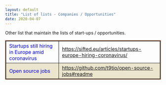 ```yaml
---
layout: default
title: "List of lists - Companies / Opportunities"
date: 2020-04-07
---
```


Other list that maintain the lists of start-ups / opportunities. 
<style>
thead {color:green;}
tbody {color:blue;}
tfoot {color:red;}
th,td {
  border:1px solid black;
  padding: 5px 10px;
}
table{
    border: 2px solid #774F38;
    border-collapse: collapse;  
}
tr:nth-child(even){
    background-color:#ECE5CE;
}
</style>
<table border="1" width="100%">

<tr>
  <td>Startups still hiring in Europe amid coronavirus</td>
  <td><a href="https://sifted.eu/articles/startups-europe-hiring-coronavirus/"> https://sifted.eu/articles/startups-europe-hiring-coronavirus/ </a> </td>
</tr>
<tr>
  <td>Open source jobs</td>
  <td><a href="https://github.com/t9tio/open-source-jobs#readme"> https://github.com/t9tio/open-source-jobs#readme </a> </td>
</tr>
</table>
